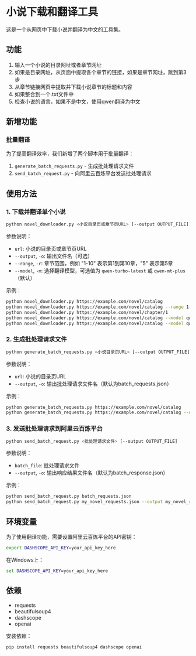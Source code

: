 # 小说下载和翻译工具

这是一个从网页中下载小说并翻译为中文的工具集。

## 功能

1. 输入一个小说的目录网址或者章节网址
2. 如果是目录网址，从页面中提取各个章节的链接，如果是章节网址，跳到第3步
3. 从章节链接网页中提取并下载小说章节的标题和内容
4. 如果整合到一个.txt文件中
5. 检查小说的语言，如果不是中文，使用qwen翻译为中文

## 新增功能

### 批量翻译

为了提高翻译效率，我们新增了两个脚本用于批量翻译：

1. `generate_batch_requests.py` - 生成批处理请求文件
2. `send_batch_request.py` - 向阿里云百炼平台发送批处理请求

## 使用方法

### 1. 下载并翻译单个小说

```bash
python novel_downloader.py <小说目录页或章节页URL> [--output OUTPUT_FILE] [--range RANGE]
```

参数说明：

- `url`: 小说的目录页或章节页URL
- `--output`, `-o`: 输出文件名（可选）
- `--range`, `-r`: 章节范围，例如 "1-10" 表示第1到第10章，"5" 表示第5章
- `--model`, `-m`: 选择翻译模型，可选值为 `qwen-turbo-latest` 或 `qwen-mt-plus`（默认）

示例：

```bash
python novel_downloader.py https://example.com/novel/catalog
python novel_downloader.py https://example.com/novel/catalog --range 1-10
python novel_downloader.py https://example.com/novel/chapter/1
python novel_downloader.py https://example.com/novel/catalog --model qwen-turbo-latest
python novel_downloader.py https://example.com/novel/catalog --model qwen-mt-plus
```

### 2. 生成批处理请求文件

```bash
python generate_batch_requests.py <小说目录页URL> [--output OUTPUT_FILE]
```

参数说明：

- `url`: 小说的目录页URL
- `--output`, `-o`: 输出批处理请求文件名（默认为batch_requests.json）

示例：

```bash
python generate_batch_requests.py https://example.com/novel/catalog
python generate_batch_requests.py https://example.com/novel/catalog --output my_novel_requests.json
```

### 3. 发送批处理请求到阿里云百炼平台

```bash
python send_batch_request.py <批处理请求文件> [--output OUTPUT_FILE]
```

参数说明：

- `batch_file`: 批处理请求文件
- `--output`, `-o`: 输出响应结果文件名（默认为batch_response.json）

示例：

```bash
python send_batch_request.py batch_requests.json
python send_batch_request.py my_novel_requests.json --output my_novel_response.json
```

## 环境变量

为了使用翻译功能，需要设置阿里云百炼平台的API密钥：

```bash
export DASHSCOPE_API_KEY=your_api_key_here
```

在Windows上：

```cmd
set DASHSCOPE_API_KEY=your_api_key_here
```

## 依赖

- requests
- beautifulsoup4
- dashscope
- openai

安装依赖：

```bash
pip install requests beautifulsoup4 dashscope openai
```
